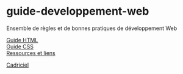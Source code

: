 # guide-developpement-web
Ensemble de règles et de bonnes pratiques de développement Web

[Guide HTML](guide-html.md)    
[Guide CSS](guide-css.md)  
[Ressources et liens](ressources-et-liens.md)

[Cadriciel](cadriciel/index.html)
